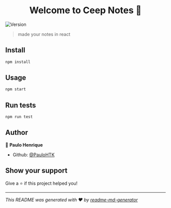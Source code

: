 <h1 align="center">Welcome to Ceep Notes 👋</h1>
<p>
  <img alt="Version" src="https://img.shields.io/badge/version-0.1.0-blue.svg?cacheSeconds=2592000" />
</p>

> made your notes in react

## Install

```sh
npm install
```

## Usage

```sh
npm start
```

## Run tests

```sh
npm run test
```

## Author

👤 **Paulo Henrique**

* Github: [@PauloHTK](https://github.com/PauloHTK)

## Show your support

Give a ⭐️ if this project helped you!

***
_This README was generated with ❤️ by [readme-md-generator](https://github.com/kefranabg/readme-md-generator)_